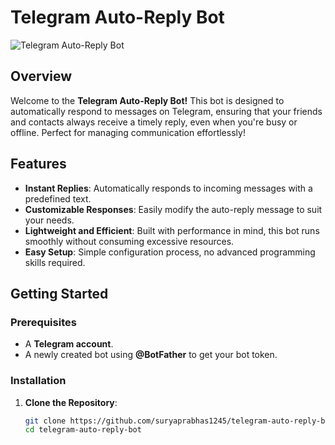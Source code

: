 # Telegram Auto-Reply Bot

![Telegram Auto-Reply Bot](https://your-image-link.com/image.png) <!-- Optional: Add an image related to your bot -->

## Overview
Welcome to the **Telegram Auto-Reply Bot!** This bot is designed to automatically respond to messages on Telegram, ensuring that your friends and contacts always receive a timely reply, even when you're busy or offline. Perfect for managing communication effortlessly!

## Features
- **Instant Replies**: Automatically responds to incoming messages with a predefined text.
- **Customizable Responses**: Easily modify the auto-reply message to suit your needs.
- **Lightweight and Efficient**: Built with performance in mind, this bot runs smoothly without consuming excessive resources.
- **Easy Setup**: Simple configuration process, no advanced programming skills required.

## Getting Started

### Prerequisites
- A **Telegram account**.
- A newly created bot using **@BotFather** to get your bot token.

### Installation

1. **Clone the Repository**:
   ```bash
   git clone https://github.com/suryaprabhas1245/telegram-auto-reply-bot.git
   cd telegram-auto-reply-bot
